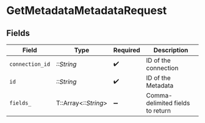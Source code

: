 # GetMetadataMetadataRequest


## Fields

| Field                            | Type                             | Required                         | Description                      |
| -------------------------------- | -------------------------------- | -------------------------------- | -------------------------------- |
| `connection_id`                  | *::String*                       | :heavy_check_mark:               | ID of the connection             |
| `id`                             | *::String*                       | :heavy_check_mark:               | ID of the Metadata               |
| `fields_`                        | T::Array<*::String*>             | :heavy_minus_sign:               | Comma-delimited fields to return |
